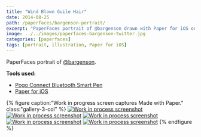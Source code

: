 ```yaml
---
title: "Wind Blown Guile Hair"
date: 2014-08-25
path: /paperfaces/bargenson-portrait/
excerpt: "PaperFaces portrait of @bargenson drawn with Paper for iOS on an iPad."
image: ../../images/paperfaces-bargenson-twitter.jpg
categories: [paperfaces]
tags: [portrait, illustration, Paper for iOS]
---
```


PaperFaces portrait of [@bargenson](https://twitter.com/bargenson).

**Tools used:**

- [Pogo Connect Bluetooth Smart Pen](https://www.amazon.com/gp/product/B009K448L4/ref=as_li_ss_tl?ie=UTF8&camp=1789&creative=390957&creativeASIN=B009K448L4&linkCode=as2&tag=mademist-20)
- [Paper for iOS](https://paper.bywetransfer.com/)

{% figure caption:"Work in progress screen captures Made with Paper." class:"gallery-3-col" %}
[![Work in process screenshot](../../images/paperfaces-bargenson-process-1-600.jpg)](../../images/paperfaces-bargenson-process-1-lg.jpg) [![Work in process screenshot](../../images/paperfaces-bargenson-process-2-600.jpg)](../../images/paperfaces-bargenson-process-2-lg.jpg) [![Work in process screenshot](../../images/paperfaces-bargenson-process-3-600.jpg)](../../images/paperfaces-bargenson-process-3-lg.jpg) [![Work in process screenshot](../../images/paperfaces-bargenson-process-4-600.jpg)](../../images/paperfaces-bargenson-process-4-lg.jpg) [![Work in process screenshot](../../images/paperfaces-bargenson-process-4-600.jpg)](../../images/paperfaces-bargenson-process-4-lg.jpg)
{% endfigure %}

